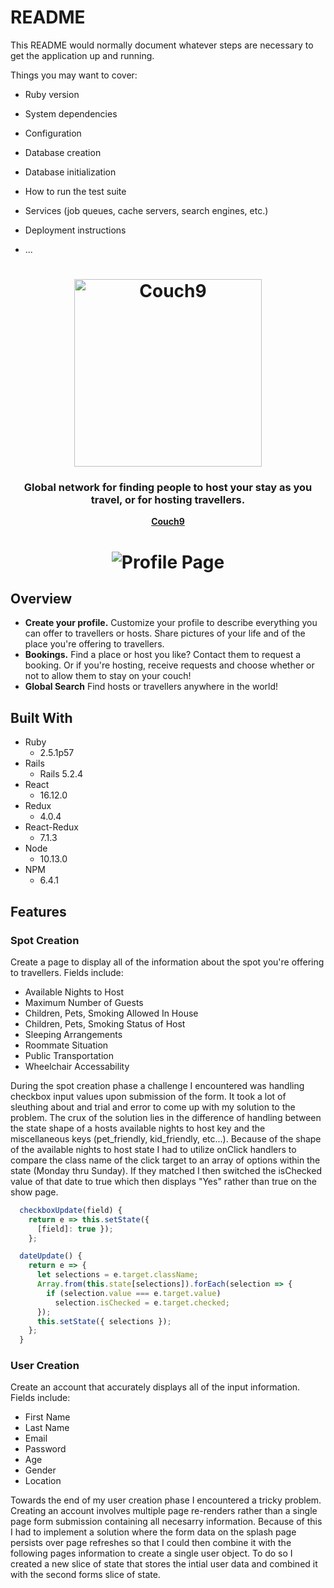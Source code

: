 # README

This README would normally document whatever steps are necessary to get the
application up and running.

Things you may want to cover:

* Ruby version

* System dependencies

* Configuration

* Database creation

* Database initialization

* How to run the test suite

* Services (job queues, cache servers, search engines, etc.)

* Deployment instructions

* ...

<h1 align="center">
	<img
		width="300"
		alt="Couch9"
		src="/Users/appacademystudent/Desktop/Couch9-user_auth/app/assets/images/logo.png">
</h1>

<h3 align="center">
	Global network for finding people to host your stay as you travel, or for hosting travellers.
</h3>

<p align="center">
	<strong>
		<a href="https://couch9.herokuapp.com/">Couch9</a>
	</strong>
</p>

<h1 align="center">
  <img
  alt="Profile Page"
  src="/Users/appacademystudent/Desktop/Couch9-user_auth/app/assets/images/prof.png">
</hi>

## Overview

- **Create your profile.** Customize your profile to describe everything you can offer to travellers or hosts. Share pictures of your life and of the place you're offering to travellers.
- **Bookings.** Find a place or host you like? Contact them to request a booking. Or if you're hosting, receive requests and choose whether or not to allow them to stay on your couch!
- **Global Search** Find hosts or travellers anywhere in the world!


## Built With

- Ruby
  * 2.5.1p57
- Rails
  * Rails 5.2.4
- React
  * 16.12.0
- Redux
  * 4.0.4
- React-Redux
  * 7.1.3
- Node
  * 10.13.0
- NPM
  * 6.4.1

## Features

### **Spot Creation**
 Create a page to display all of the information about the spot you're offering to travellers. Fields include:
* Available Nights to Host
* Maximum Number of Guests
* Children, Pets, Smoking Allowed In House
* Children, Pets, Smoking Status of Host
* Sleeping Arrangements
* Roommate Situation
* Public Transportation
* Wheelchair Accessability

During the spot creation phase a challenge I encountered was handling checkbox input values upon submission of the form. It took a lot of sleuthing about and trial and error to come up with my solution to the problem. The crux of the solution lies in the difference of handling between the state shape of a hosts available nights to host key and the miscellaneous keys (pet_friendly, kid_friendly, etc...). Because of the shape of the available nights to host state I had to utilize onClick handlers to compare the class name of the click target to an array of options within the state (Monday thru Sunday). If they matched I then switched the isChecked value of that date to true which then displays "Yes" rather than true on the show page.

```javascript
  checkboxUpdate(field) {
    return e => this.setState({
      [field]: true });
    };

  dateUpdate() {
    return e => {
      let selections = e.target.className;
      Array.from(this.state[selections]).forEach(selection => {
        if (selection.value === e.target.value)
          selection.isChecked = e.target.checked;
      });
      this.setState({ selections });
    };
  }
```






### **User Creation**
Create an account that accurately displays all of the input information.
Fields include:
 * First Name
 * Last Name
 * Email
 * Password
 * Age
 * Gender
 * Location

Towards the end of my user creation phase I encountered a tricky problem. Creating an account involves multiple page re-renders rather than a single page form submission containing all necesarry information. Because of this I had to implement a solution where the form data on the splash page persists over page refreshes so that I could then combine it with the following pages information to create a single user object. To do so I created a new slice of state that stores the intial user data and combined it with the second forms slice of state.

